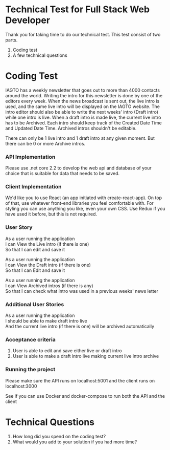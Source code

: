 # Technical Test for Full Stack Web Developer

Thank you for taking time to do our technical test. This test consist of two parts. 

1. Coding test
2. A few technical questions 

# Coding Test

IAGTO has a weekly newsletter that goes out to more than 4000 contacts around the world. Writing the intro for this newsletter is done by one of the editors every week. When the news broadcast is sent out, the live intro is used, and the same live intro will be displayed on the IAGTO website. The intro editor should also be able to write the next weeks' intro (Draft intro) while one intro is live. When a draft intro is made live, the current live intro has to be Archived. Each intro should keep track of the Created Date Time and Updated Date Time. Archived intros shouldn't be editable.

There can only be 1 live intro and 1 draft intro at any given moment. But there can be 0 or more Archive intros.

### API Implementation

Please use .net core 2.2 to develop the web api and database of your choice that is suitable for data that needs to be saved. 

### Client Implementation

We'd like you to use React (an app initiated with create-react-app). On top of that, use whatever front-end libraries you feel comfortable with. For styling you can use anything you like, even your own CSS. Use Redux if you have used it before, but this is not required.

### User Story

As a user running the application  
I can View the Live intro (if there is one)  
So that I can edit and save it  

As a user running the application  
I can View the Draft intro (if there is one)  
So that I can Edit and save it  

As a user running the application  
I can View Archived intros (if there is any)  
So that I can check what intro was used in a previous weeks' news letter  

### Additional User Stories

As a user running the application  
I should be able to make draft intro live  
And the current live intro (if there is one) will be archived automatically  

### Acceptance criteria

1. User is able to edit and save either live or draft intro
2. User is able to make a draft intro live making current live intro archive

### Running the project

Please make sure the API runs on localhost:5001 and the client runs on localhost:3000

See if you can use Docker and docker-compose to run both the API and the client

# Technical Questions

1. How long did you spend on the coding test?
2. What would you add to your solution if you had more time?
